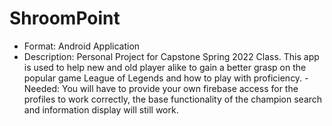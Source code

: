 # ShroomPoint
- Format: Android Application 
- Description: Personal Project for Capstone Spring 2022 Class. This app is used to help new and old player alike to gain a better grasp on the popular game League of Legends and how to play with proficiency.
-Needed: You will have to provide your own firebase access for the profiles to work correctly, the base functionality of the champion search and information display will still work.
